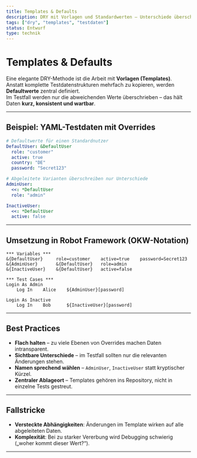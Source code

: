 ```yaml
---
title: Templates & Defaults
description: DRY mit Vorlagen und Standardwerten – Unterschiede überschreiben statt duplizieren.
tags: ["dry", "templates", "testdaten"]
status: Entwurf
type: technik
---
```


# Templates & Defaults

Eine elegante DRY-Methode ist die Arbeit mit **Vorlagen (Templates)**.  
Anstatt komplette Testdatenstrukturen mehrfach zu kopieren, werden **Defaultwerte** zentral definiert.  
Im Testfall werden nur die abweichenden Werte überschrieben – das hält Daten **kurz, konsistent und wartbar**.

---

## Beispiel: YAML-Testdaten mit Overrides

```yaml
# Defaultwerte für einen Standardnutzer
DefaultUser: &DefaultUser
  role: "customer"
  active: true
  country: "DE"
  password: "Secret123"

# Abgeleitete Varianten überschreiben nur Unterschiede
AdminUser:
  <<: *DefaultUser
  role: "admin"

InactiveUser:
  <<: *DefaultUser
  active: false
````

---

## Umsetzung in Robot Framework (OKW-Notation)

```robot
*** Variables ***
&{DefaultUser}     role=customer    active=true    password=Secret123
&{AdminUser}       &{DefaultUser}   role=admin
&{InactiveUser}    &{DefaultUser}   active=false

*** Test Cases ***
Login As Admin
    Log In    Alice    ${AdminUser}[password]

Login As Inactive
    Log In    Bob      ${InactiveUser}[password]
```

---

## Best Practices

- **Flach halten** – zu viele Ebenen von Overrides machen Daten intransparent.
- **Sichtbare Unterschiede** – im Testfall sollten nur die relevanten Änderungen stehen.
- **Namen sprechend wählen** – `AdminUser`, `InactiveUser` statt kryptischer Kürzel.
- **Zentraler Ablageort** – Templates gehören ins Repository, nicht in einzelne Tests gestreut.

---

## Fallstricke

- **Versteckte Abhängigkeiten**: Änderungen im Template wirken auf alle abgeleiteten Daten.   
- **Komplexität**: Bei zu starker Vererbung wird Debugging schwierig („woher kommt dieser Wert?“).

---
